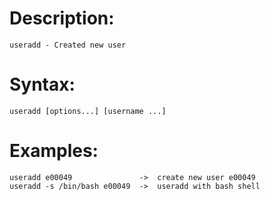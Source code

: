 # Description:
    useradd - Created new user

# Syntax:
    useradd [options...] [username ...]

 # Examples:
    useradd e00049               ->  create new user e00049
    useradd -s /bin/bash e00049  ->  useradd with bash shell 
